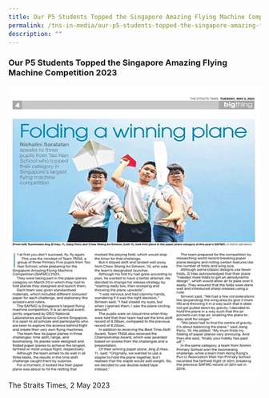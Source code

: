 ```yaml
---
title: Our P5 Students Topped the Singapore Amazing Flying Machine Competition 2023
permalink: /tns-in-media/our-p5-students-topped-the-singapore-amazing-flying-machine-competition-2023/
description: ""
---
```

### Our P5 Students Topped the Singapore Amazing Flying Machine Competition 2023

![](/images/Heritage/TNS%20in%20Media/img_our-p5-students-topped-the-singapore-amazing-flying-machine-competition-2023.jpg)
The Straits Times, 2 May 2023


